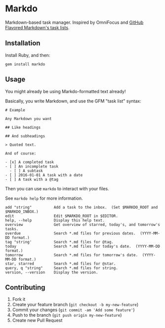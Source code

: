 # Markdo

Markdown-based task manager.  Inspired by OmniFocus and [GitHub Flavored Markdown's task lists][gfm-task-lists].

  [gfm-task-lists]: https://github.com/blog/1375-task-lists-in-gfm-issues-pulls-comments

## Installation

Install Ruby, and then:

    gem install markdo

## Usage

You might already be using Markdo-formatted text already!

Basically, you write Markdown, and use the GFM "task list" syntax:

```
# Example

Any Markdown you want

## Like headings

## And subheadings

> Quoted text.

And of course:

- [x] A completed task
- [ ] An incomplete task
  - [ ] A subtask
- [ ] 2016-01-01 A task with a date
- [ ] A task with a @tag
```

Then you can use `markdo` to interact with your files.

See `markdo help` for more information.

    add "string"          Add a task to the inbox.  (Set $MARKDO_ROOT and $MARKDO_INBOX.)
    edit                  Edit $MARKDO_ROOT in $EDITOR.
    help, --help          Display this help text.
    overview              Get overview of starred, today's, and tomorrow's tasks.
    overdue               Search *.md files for previous dates.  (YYYY-MM-DD format.)
    tag "string'          Search *.md files for @tag.
    today                 Search *.md files for today's date.  (YYYY-MM-DD format.)
    tomorrow              Search *.md files for tomorrow's date.  (YYYY-MM-DD format.)
    star, starred         Search *.md files for @star.
    query, q "string"     Search *.md files for string.
    version, --version    Display the version.

## Contributing

1. Fork it
2. Create your feature branch (`git checkout -b my-new-feature`)
3. Commit your changes (`git commit -am 'Add some feature'`)
4. Push to the branch (`git push origin my-new-feature`)
5. Create new Pull Request
